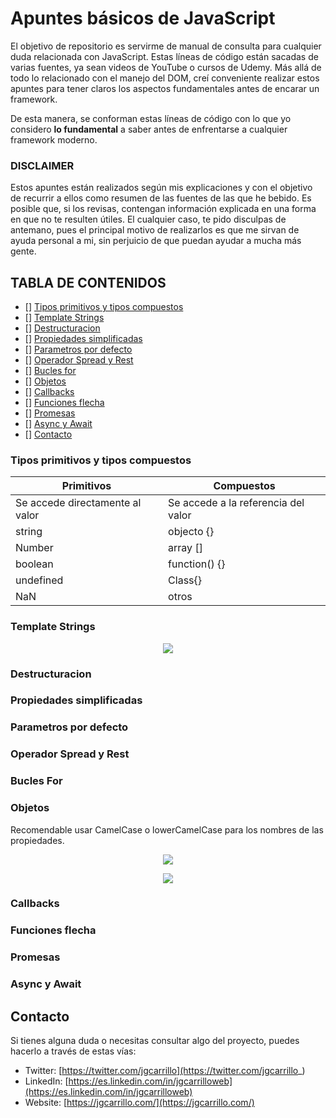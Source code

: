 # Apuntes básicos de JavaScript

El objetivo de repositorio es servirme de manual de consulta para cualquier duda relacionada con JavaScript. Estas líneas de código están sacadas de varias fuentes, ya sean videos de YouTube o cursos de Udemy. Más allá de todo lo relacionado con el manejo del DOM, creí conveniente realizar estos apuntes para tener claros los aspectos fundamentales antes de encarar un framework.

De esta manera, se conforman estas líneas de código con lo que yo considero **lo fundamental** a saber antes de enfrentarse a cualquier framework moderno.

### DISCLAIMER

Estos apuntes están realizados según mis explicaciones y con el objetivo de recurrir a ellos como resumen de las fuentes de las que he bebido. Es posible que, si los revisas, contengan información explicada en una forma en que no te resulten útiles. El cualquier caso, te pido disculpas de antemano, pues el principal motivo de realizarlos es que me sirvan de ayuda personal a mi, sin perjuicio de que puedan ayudar a mucha más gente.

## TABLA DE CONTENIDOS

-   [] [Tipos primitivos y tipos compuestos](#tipos-primitivos-y-tipos-compuestos)
-   [] [Template Strings](#template-strings)
-   [] [Destructuracion](#destructuracion)
-   [] [Propiedades simplificadas](#propiedades-simplificadas)
-   [] [Parametros por defecto](#parametros-por-defecto)
-   [] [Operador Spread y Rest](#operador-spread-y-rest)
-   [] [Bucles for](#bucles-for)
-   [] [Objetos](#objetos)
-   [] [Callbacks](#callbacks)
-   [] [Funciones flecha](#funciones-flecha)
-   [] [Promesas](#promesas)
-   [] [Async y Await](#async-y-await)
-   [] [Contacto](#contacto)

### Tipos primitivos y tipos compuestos

| Primitivos                      | Compuestos                          |
| ------------------------------- | ----------------------------------- |
| Se accede directamente al valor | Se accede a la referencia del valor |
| string                          | objecto {}                          |
| Number                          | array []                            |
| boolean                         | function() {}                       |
| undefined                       | Class{}                             |
| NaN                             | otros                               |

### Template Strings

<p align="center" width="460">
    <img align="center" src="https://github.com/jgcarrillo/lo-basico-js/blob/main/assets/template.png" />
</p>

### Destructuracion

### Propiedades simplificadas

### Parametros por defecto

### Operador Spread y Rest

### Bucles For

### Objetos

Recomendable usar CamelCase o lowerCamelCase para los nombres de las propiedades.

<p align="center" width="460">
    <img align="center" src="https://github.com/jgcarrillo/lo-basico-js/blob/main/assets/objetos-1.png" />
</p>

<p align="center" width="460">
    <img align="center" src="https://github.com/jgcarrillo/lo-basico-js/blob/main/assets/objetos-2.png" />
</p>

### Callbacks

### Funciones flecha

### Promesas

### Async y Await

## Contacto

Si tienes alguna duda o necesitas consultar algo del proyecto, puedes hacerlo a través de estas vías:

-   Twitter: [https://twitter.com/jgcarrillo](https://twitter.com/jgcarrillo_)
-   LinkedIn: [https://es.linkedin.com/in/jgcarrilloweb](https://es.linkedin.com/in/jgcarrilloweb)
-   Website: [https://jgcarrillo.com/](https://jgcarrillo.com/)
